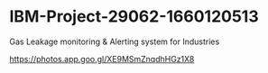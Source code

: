 # IBM-Project-29062-1660120513
Gas Leakage monitoring &amp; Alerting system for Industries
 
 https://photos.app.goo.gl/XE9MSmZnqdhHGz1X8
